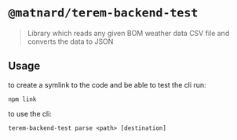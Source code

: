 # `@matnard/terem-backend-test`

> Library which reads any given BOM weather data CSV file and converts the data to JSON

## Usage

to create a symlink to the code and be able to test the cli run:

```
npm link
```

to use the cli:

```
terem-backend-test parse <path> [destination]
```
